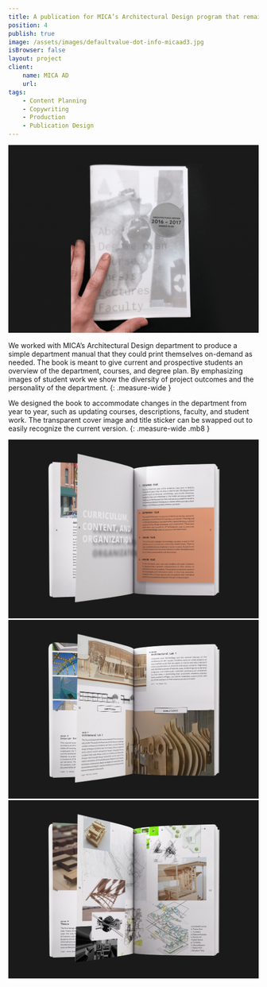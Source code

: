 ```yaml
---
title: A publication for MICA’s Architectural Design program that remains flexible and sustainable over time.
position: 4
publish: true
image: /assets/images/defaultvalue-dot-info-micaad3.jpg
isBrowser: false
layout: project
client:
    name: MICA AD
    url:
tags:
    - Content Planning
    - Copywriting
    - Production
    - Publication Design
---
```


<img src="/assets/images/defaultvalue-dot-info-micaad1.gif" alt="alt text" class="mb8" />

We worked with MICA’s Architectural Design department to produce a simple department manual that they could print themselves on-demand as needed. The book is meant to give current and prospective students an overview of the department, courses, and degree plan. By emphasizing images of student work we show the diversity of project outcomes and the personality of the department.
{: .measure-wide }

We designed the book to accommodate changes in the department from year to year, such as updating courses, descriptions, faculty, and student work. The transparent cover image and title sticker can be swapped out to easily recognize the current version.
{: .measure-wide .mb8 }

<img src="/assets/images/defaultvalue-dot-info-micaad2.jpg" alt="alt text" class="mb8" />

<img src="/assets/images/defaultvalue-dot-info-micaad3.jpg" alt="alt text" class="mb8" />

<img src="/assets/images/defaultvalue-dot-info-micaad4.jpg" alt="alt text" class="" />
